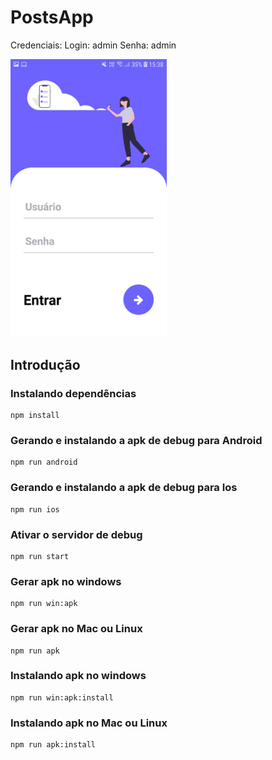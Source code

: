 # PostsApp

Credenciais:
Login: admin
Senha: admin

<img src="https://github.com/maxHSG/postsapp/blob/master/demo/demo1.jpg" width="250px">

## Introdução

### Instalando dependências
```
npm install
```

### Gerando e instalando a apk de debug para Android
```
npm run android
```

### Gerando e instalando a apk de debug para Ios
```
npm run ios
```

### Ativar o servidor de debug
```
npm run start
```
### Gerar apk no windows
```
npm run win:apk
```
### Gerar apk no Mac ou Linux
```
npm run apk
```
### Instalando apk no windows
```
npm run win:apk:install
```
### Instalando apk no Mac ou Linux
```
npm run apk:install
```

